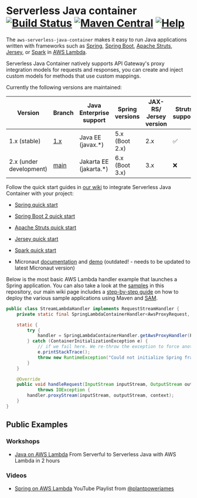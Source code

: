 # Serverless Java container [![Build Status](https://github.com/aws/serverless-java-container/workflows/Continuous%20Integration/badge.svg)](https://github.com/aws/serverless-java-container/actions) [![Maven Central](https://maven-badges.herokuapp.com/maven-central/com.amazonaws.serverless/aws-serverless-java-container/badge.svg)](https://maven-badges.herokuapp.com/maven-central/com.amazonaws.serverless/aws-serverless-java-container) [![Help](http://img.shields.io/badge/help-gitter-E91E63.svg?style=flat-square)](https://gitter.im/aws/serverless-java-container)
The `aws-serverless-java-container` makes it easy to run Java applications written with frameworks such as [Spring](https://spring.io/), [Spring Boot](https://projects.spring.io/spring-boot/), [Apache Struts](http://struts.apache.org/), [Jersey](https://jersey.java.net/), or [Spark](http://sparkjava.com/) in [AWS Lambda](https://aws.amazon.com/lambda/).

Serverless Java Container natively supports API Gateway's proxy integration models for requests and responses, you can create and inject custom models for methods that use custom mappings.

Currently the following versions are maintained:

| Version                  | Branch | Java Enterprise support | Spring versions | JAX-RS/ Jersey version | Struts support | Spark support |
|--------------------------|--------|-------------------------|-----------------|------------------------|----------------|---------------|
| 1.x (stable)             | [1.x](https://github.com/aws/serverless-java-container/tree/1.x)    | Java EE (javax.*)       | 5.x (Boot 2.x)  | 2.x                    | :white_check_mark: | :white_check_mark: |
| 2.x (under development)  | [main](https://github.com/aws/serverless-java-container/tree/main)   | Jakarta EE (jakarta.*)  | 6.x (Boot 3.x)  | 3.x                    | :x:            | :x:           |

Follow the quick start guides in [our wiki](https://github.com/aws/serverless-java-container/wiki) to integrate Serverless Java Container with your project:
* [Spring quick start](https://github.com/aws/serverless-java-container/wiki/Quick-start---Spring)
* [Spring Boot 2 quick start](https://github.com/aws/serverless-java-container/wiki/Quick-start---Spring-Boot2)
* [Apache Struts quick start](https://github.com/aws/serverless-java-container/wiki/Quick-start---Struts)
* [Jersey quick start](https://github.com/aws/serverless-java-container/wiki/Quick-start---Jersey)
* [Spark quick start](https://github.com/aws/serverless-java-container/wiki/Quick-start---Spark)

* Micronaut [documentation](https://guides.micronaut.io/micronaut-function-aws-lambda/guide/index.html) and [demo](https://github.com/aws/serverless-java-container/tree/master/samples/micronaut/pet-store) (outdated! - needs to be updated to latest Micronaut version)   

Below is the most basic AWS Lambda handler example that launches a Spring application. You can also take a look at the [samples](https://github.com/aws/serverless-java-container/tree/master/samples) in this repository, our main wiki page includes a [step-by-step guide](https://github.com/aws/serverless-java-container/wiki#deploying-the-sample-applications) on how to deploy the various sample applications using Maven and [SAM](https://github.com/awslabs/serverless-application-model).

```java
public class StreamLambdaHandler implements RequestStreamHandler {
    private static final SpringLambdaContainerHandler<AwsProxyRequest, AwsProxyResponse> handler;

    static {
        try {
            handler = SpringLambdaContainerHandler.getAwsProxyHandler(PetStoreSpringAppConfig.class);
        } catch (ContainerInitializationException e) {
            // if we fail here. We re-throw the exception to force another cold start
            e.printStackTrace();
            throw new RuntimeException("Could not initialize Spring framework", e);
        }
    }

    @Override
    public void handleRequest(InputStream inputStream, OutputStream outputStream, Context context)
            throws IOException {
        handler.proxyStream(inputStream, outputStream, context);
    }
}
``` 

## Public Examples

### Workshops

- [Java on AWS Lambda](https://catalog.workshops.aws/java-on-aws-lambda) From Serverful to Serverless Java with AWS Lambda in 2 hours

### Videos

- [Spring on AWS Lambda](https://www.youtube.com/watch?v=A1rYiHTy9Lg&list=PLCOG9xkUD90IDm9tcY-5nMK6X6g8SD-Sz) YouTube Playlist from [@plantpowerjames](https://twitter.com/plantpowerjames)
